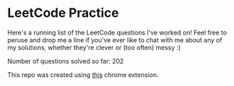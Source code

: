 # LeetCode Practice

Here's a running list of the LeetCode questions I've worked on! Feel free to peruse and drop me a line if you've ever like to chat with me about any of my solutions, whether they're clever or (too often) messy :)

Number of questions solved so far: 202

This repo was created using [this](https://github.com/QasimWani/LeetHub) chrome extension.
